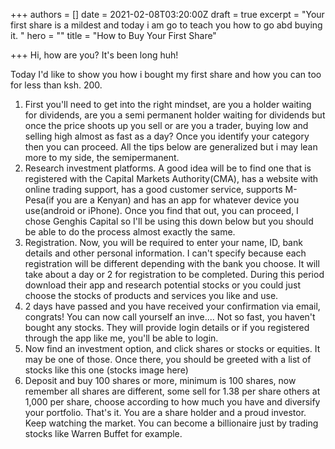 +++
authors = []
date = 2021-02-08T03:20:00Z
draft = true
excerpt = "Your first share is a mildest and today i am go to teach you how to go abd buying it. "
hero = ""
title = "How to Buy Your First Share"

+++
Hi, how are you? It's been long huh! 

Today I'd like to show you how i bought my first share and how you can too for less than ksh. 200. 

1. First you'll need to get into the right mindset, are you a holder waiting for dividends, are you a semi permanent holder waiting for dividends but once the price shoots up you sell or are you a trader, buying low and selling high almost as fast as a day? Once you identify your category then you can proceed. All the tips below are generalized but i may lean more to my side, the semipermanent. 
2. Research investment platforms. A good idea will be to find one that is registered with the Capital Markets Authority(CMA), has a website with online trading support, has a good customer service, supports M-Pesa(if you are a Kenyan) and has an app for whatever device you use(android or iPhone). Once you find that out, you can proceed, I chose Genghis Capital so I'll be using this down below but you should be able to do the process almost exactly the same. 
3. Registration. Now, you will be required to enter your name, ID, bank details and other personal information. I can't specify because each registration will be different depending with the bank you choose. It will take about a day or 2 for registration to be completed. During this period download their app and research potential stocks or you could just choose the stocks of products and services you like and use. 
4. 2 days have passed and you have received your confirmation via email, congrats! You can now call yourself an inve.... Not so fast, you haven't bought any stocks. They will provide login details or if you registered through the app like me, you'll be able to login. 
5. Now find an investment option, and click shares or stocks or equities. It may be one of those. Once there, you should be greeted with a list of stocks like this one (stocks image here) 
6. Deposit and buy 100 shares or more, minimum is 100 shares, now remember all shares are different, some sell for 1.38 per share others at 1,000 per share, choose according to how much you have and diversify your portfolio. That's it. You are a share holder and a proud investor. Keep watching the market. You can become a billionaire just by trading stocks like Warren Buffet for example. 
